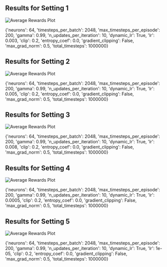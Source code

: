 ## Results for Setting 1
![Average Rewards Plot](/home/benedikt/PycharmProjects/nn_verification/pendelum/neural_network/network_code/PPO/training_docs/learning_rate/graph1.png)

{'neurons': 64, 'timesteps_per_batch': 2048, 'max_timesteps_per_episode': 200, 'gamma': 0.99, 'n_updates_per_iteration': 10, 'dynamic_lr': True, 'lr': 0.003, 'clip': 0.2, 'entropy_coef': 0.0, 'gradient_clipping': False, 'max_grad_norm': 0.5, 'total_timesteps': 1000000}

## Results for Setting 2
![Average Rewards Plot](/home/benedikt/PycharmProjects/nn_verification/pendelum/neural_network/network_code/PPO/training_docs/learning_rate/graph2.png)

{'neurons': 64, 'timesteps_per_batch': 2048, 'max_timesteps_per_episode': 200, 'gamma': 0.99, 'n_updates_per_iteration': 10, 'dynamic_lr': True, 'lr': 0.005, 'clip': 0.2, 'entropy_coef': 0.0, 'gradient_clipping': False, 'max_grad_norm': 0.5, 'total_timesteps': 1000000}

## Results for Setting 3
![Average Rewards Plot](/home/benedikt/PycharmProjects/nn_verification/pendelum/neural_network/network_code/PPO/training_docs/learning_rate/graph3.png)

{'neurons': 64, 'timesteps_per_batch': 2048, 'max_timesteps_per_episode': 200, 'gamma': 0.99, 'n_updates_per_iteration': 10, 'dynamic_lr': True, 'lr': 0.008, 'clip': 0.2, 'entropy_coef': 0.0, 'gradient_clipping': False, 'max_grad_norm': 0.5, 'total_timesteps': 1000000}

## Results for Setting 4
![Average Rewards Plot](/home/benedikt/PycharmProjects/nn_verification/pendelum/neural_network/network_code/PPO/training_docs/learning_rate/graph4.png)

{'neurons': 64, 'timesteps_per_batch': 2048, 'max_timesteps_per_episode': 200, 'gamma': 0.99, 'n_updates_per_iteration': 10, 'dynamic_lr': True, 'lr': 0.0005, 'clip': 0.2, 'entropy_coef': 0.0, 'gradient_clipping': False, 'max_grad_norm': 0.5, 'total_timesteps': 1000000}

## Results for Setting 5
![Average Rewards Plot](/home/benedikt/PycharmProjects/nn_verification/pendelum/neural_network/network_code/PPO/training_docs/learning_rate/graph5.png)

{'neurons': 64, 'timesteps_per_batch': 2048, 'max_timesteps_per_episode': 200, 'gamma': 0.99, 'n_updates_per_iteration': 10, 'dynamic_lr': True, 'lr': 1e-05, 'clip': 0.2, 'entropy_coef': 0.0, 'gradient_clipping': False, 'max_grad_norm': 0.5, 'total_timesteps': 1000000}

